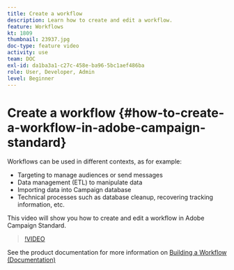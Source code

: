 ```yaml
---
title: Create a workflow
description: Learn how to create and edit a workflow.
feature: Workflows
kt: 1809
thumbnail: 23937.jpg
doc-type: feature video
activity: use
team: DOC
exl-id: da1ba3a1-c27c-458e-ba96-5bc1aef486ba
role: User, Developer, Admin
level: Beginner
---
```

# Create a workflow {#how-to-create-a-workflow-in-adobe-campaign-standard}

Workflows can be used in different contexts, as for example:

* Targeting to manage audiences or send messages
* Data management (ETL) to manipulate data
* Importing data into Campaign database
* Technical processes such as database cleanup, recovering tracking information, etc.

This video will show you how to create and edit a workflow in Adobe Campaign Standard.

>[!VIDEO](https://video.tv.adobe.com/v/23937?quality=12)

See the product documentation for more information on [Building a Workflow (Documentation)](https://experienceleague.adobe.com/docs/campaign-standard/using/managing-processes-and-data/workflow-general-operation/building-a-workflow.html)
